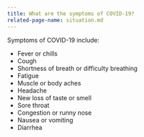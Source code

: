 ```yaml
---
title: What are the symptoms of COVID-19?
related-page-name: situation.md
---
```


Symptoms of COVID-19 include:

- Fever or chills
- Cough
- Shortness of breath or difficulty breathing
- Fatigue
- Muscle or body aches
- Headache
- New loss of taste or smell
- Sore throat
- Congestion or runny nose
- Nausea or vomiting
- Diarrhea